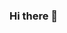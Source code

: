 ### Hi there 👋
<!--
**TulioSergio/TulioSergio** is a ✨ _special_ ✨ repository because its `README.md` (this file) appears on your GitHub profile.

Sou Túlio Sergio, tenho 22 anos sou Aluno do curso de Analise e Desenvolvimento de Sistemas no IFPB-Campus Cajazeiras.
- 🔭 Ainda não trabalho em nenhuma aréa da TI.
- 🌱 Estou aprendendo a mexer com Redes de Internet além de trabalhar com repostiorios colaborativos em GIT.
